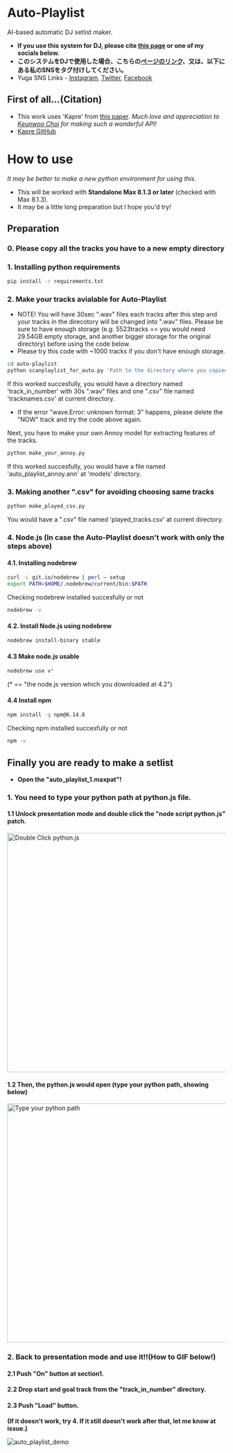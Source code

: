 # Auto-Playlist
AI-based automatic DJ setlist maker.
* **If you use this system for DJ, please cite [this page](https://github.com/yuga-k-dj/auto-playlist) or one of my socials below.**
* **このシステムをDJで使用した場合、こちらの[ページのリンク](https://github.com/yuga-k-dj/auto-playlist)、又は、以下にある私のSNSをタグ付けしてください。**
* Yuga SNS Links - [Instagram](https://www.instagram.com/yuga_k_dj/), [Twitter](https://twitter.com/yuga_k_dj), [Facebook](https://www.facebook.com/profile.php?id=100011611293394)

## First of all...(Citation)
* This work uses 'Kapre' from [this paper](https://arxiv.org/abs/1706.05781).
*Much love and appreciation to [Keunwoo Choi](https://github.com/keunwoochoi) for making such a wonderful API!*
* [Kapre GitHub](https://github.com/keunwoochoi/kapre)

# How to use
*It may be better to make a new python environment for using this.*
* This will be worked with **Standalone Max 8.1.3 or later** (checked with Max 8.1.3).
* It may be a little long preparation but I hope you'd try!

## Preparation
### 0. Please copy all the tracks you have to a new empty directory

### 1. Installing python requirements
```sh
pip install -r requirements.txt
```

### 2. Make your tracks avialable for Auto-Playlist
* NOTE! You will have 30sec ".wav" files each tracks after this step and your tracks in the direcotory will be changed into ".wav" files. Please be sure to have enough storage (e.g. 5523tracks == you would need 29.54GB empty storage, and another bigger storage for the original directory) before using the code below.
* Please try this code with ~1000 tracks if you don't have enough storage.
```sh
cd auto-playlist
python scanplaylist_for_auto.py 'Path to the directory where you copied all the tracks at step 0'
```
If this worked succesfully, you would have a directory named 'track_in_number' with 30s ".wav" files and one ".csv" file named 'tracknames.csv' at current directory.
* If the error "wave.Error: unknown format: 3" happens, please delete the "NOW" track and try the code above again.

Next, you have to make your own Annoy model for extracting features of the tracks.
```sh
python make_your_annoy.py
```
If this worked succesfully, you would have a file named 'auto_playlist_annoy.ann' at 'models' directory.

### 3. Making another ".csv" for avoiding choosing same tracks
```sh
python make_played_csv.py
```
You would have a ".csv" file named 'played_tracks.csv' at current directory.

### 4. Node.js (In case the Auto-Playlist doesn't work with only the steps above)
#### 4.1. Installing nodebrew
```sh
curl -L git.io/nodebrew | perl – setup
export PATH=$HOME/.nodebrew/current/bin:$PATH
```
Checking nodebrew installed succesfully or not
```sh
nodebrew -v
```

#### 4.2. Install Node.js using nodebrew
```sh
nodebrew install-binary stable
```

#### 4.3 Make node.js usable
```sh
nodebrew use v*
```
(* == "the node.js version which you downloaded at 4.2")

#### 4.4 Install npm
```sh
npm install -g npm@6.14.8
```
Checking npm installed succesfully or not
```sh
npm -v
```
## Finally you are ready to make a setlist
* **Open the "auto_playlist_1.maxpat"!**
### 1. You need to type your python path at python.js file.
#### 1.1 Unlock presentation mode and double click the "node script python.js" patch.
<img width="550" alt="Double Click python.js" src="https://user-images.githubusercontent.com/51949958/103168531-5045ec80-4877-11eb-8113-ee9ce817889a.png">

#### 1.2 Then, the python.js would open (type your python path, showing below)
<img width="550" alt="Type your python path" src="https://user-images.githubusercontent.com/51949958/103168429-82a31a00-4876-11eb-804c-f714538756c5.png">

### 2. Back to presentation mode and use it!!(How to GIF below!)
#### 2.1 Push "On" button at section1.
#### 2.2 Drop start and goal track from the "track_in_number" directory.
#### 2.3 Push "Load" button.

**(If it doesn't work, try 4. If it still doesn't work after that, let me know at issue.)**

![auto_playlist_demo](https://user-images.githubusercontent.com/51949958/103174832-96677400-48a8-11eb-86ec-5a9db90702a4.gif)
